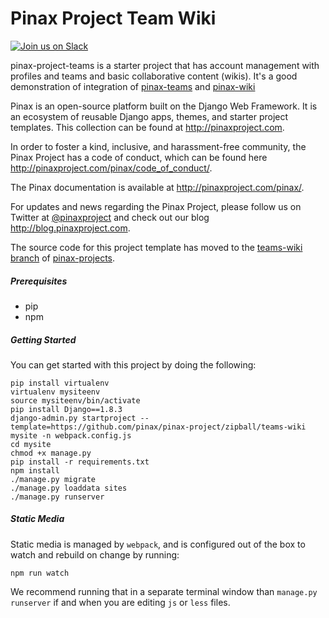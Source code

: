 # Pinax Project Team Wiki

[![Join us on Slack](http://slack.pinaxproject.com/badge.svg)](http://slack.pinaxproject.com/)

pinax-project-teams is a starter project that has account management with profiles and teams and basic
collaborative content (wikis). It's a good demonstration of integration of [pinax-teams](http://github.com/pinax/pinax-teams/)
and [pinax-wiki](http://github.com/pinax/pinax-wiki)

Pinax is an open-source platform built on the Django Web Framework. It is an ecosystem of reusable Django apps, themes, and starter project templates. 
This collection can be found at http://pinaxproject.com.

In order to foster a kind, inclusive, and harassment-free community, the Pinax Project has a code of conduct, which can be found here  http://pinaxproject.com/pinax/code_of_conduct/.

The Pinax documentation is available at http://pinaxproject.com/pinax/.

For updates and news regarding the Pinax Project, please follow us on Twitter at [@pinaxproject](https://twitter.com/pinaxproject) and check out our blog http://blog.pinaxproject.com.

The source code for this project template has moved to the [teams-wiki branch](https://github.com/pinax/pinax-projects/tree/teams-wiki) of [pinax-projects](https://github.com/pinax/pinax-projects/).

##### Prerequisites

* pip
* npm


##### Getting Started

You can get started with this project by doing the following:

```
pip install virtualenv
virtualenv mysiteenv
source mysiteenv/bin/activate
pip install Django==1.8.3
django-admin.py startproject --template=https://github.com/pinax/pinax-project/zipball/teams-wiki mysite -n webpack.config.js
cd mysite
chmod +x manage.py
pip install -r requirements.txt
npm install
./manage.py migrate
./manage.py loaddata sites
./manage.py runserver
```

##### Static Media

Static media is managed by `webpack`, and is configured out of the box to watch
and rebuild on change by running:

```
npm run watch
```

We recommend running that in a separate terminal window than `manage.py runserver`
if and when you are editing `js` or `less` files.

